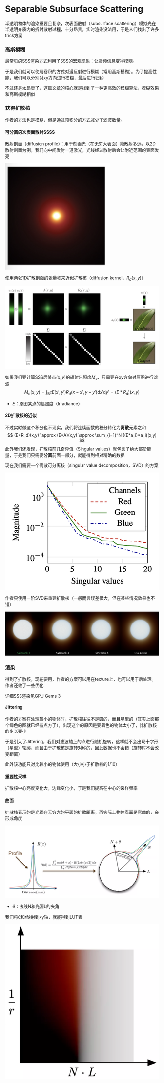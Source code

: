 # Separable Subsurface Scattering

半透明物体的渲染重要且复杂，次表面散射（subsurface scattering）模拟光在半透明介质内的折射散射过程，十分昂贵，实时渲染没法用，于是人们找出了许多trick方案

### 高斯模糊

最常见的SSS渲染方式利用了SSS的宏观现象：让高频信息变得模糊。

于是我们就可以使用卷积的方式对漫反射进行模糊（常用高斯模糊）。为了提高性能，我们可以分别对xy方向进行模糊，最后进行归约

不过还是太昂贵了，这篇文章的核心就是找到了一种更高效的模糊算法，模糊效果和高斯模糊相似

### 获得扩散核

作者的方法也是模糊，但是通过预积分的方式减少了滤波数量。

#### 可分离的次表面散射SSSS

散射剖面（diffusion profile）：用于刻画光（在无穷大表面）能散射多远，以2D散射剖面为例，我们向中间发射一道激光，光线经过散射后会让附近范围的表面发亮

![散射剖面](../Image/散射剖面.png)

使用两张1D扩散剖面的张量积来近似扩散核（diffusion kernel，$R_d(x,y)$）

![扩散核](../Image/扩散核.png)

如果我们要计算SSS后某点$(x,y)$的辐射出照度$M_e$，只需要在xy方向对原图进行滤波
$$
M_e(x,y)=\int_{\mathbb{R}^2}E(x',y')R_d(x-x',y-y')\mathrm{d}x'\mathrm{d}y'=(E*R_d)(x,y)
$$

- $E$：原图某点的辐照度（Irradiance）

#### 2D扩散核的近似

不过实时做这个积分也不现实，我们将连续函数的积分转化为**离散**元素之和
$$
(E*R_d)(x,y) \approx (E*A)(x,y) \approx \sum_{i=1}^N ((E*a_i)*a_i)(x,y)
$$
此外我们还发现，扩散核前几奇异值（Singular values）就包含了绝大部份能量，于是我们只需要**分离**前面一部分，就能得到相对精确的数据

现在我们需要一个离散可分离核（singular value decomposition，SVD）的方案

![SVD](../Image/SVD.png)

作者只使用一阶SVD来重建扩散核（一般而言误差很大，但在某些情况效果也不错）

![SVD2](../Image/SVD2.png)

### 渲染

得到了扩散核，现在要用，作者的方案可以用在texture上，也可以用于后处理。作者还做了一些优化

详细SSS渲染见GPU Gems 3

#### Jittering

作者的方案在处理较小的物体时，扩散核往往不是圆的，而且星型的（其实上面那个绿色的图就已经有点方了），出现这个的原因是要着色的物体太小了，比扩散核的步长要小

于是引入了Jittering，我们对滤波轴上的点进行随机旋转，这样就不会出现十字形（星型）轮廓，而且由于扩散核是旋转对称的，因此数据也不会错（旋转时不会改变距离）

此外该功能只对比较小的物体使用（大小小于扩散核的1/10）

#### 重要性采样

扩散核中心亮度变化大，边缘变化小，于是我们提高在中心的采样频率

#### 曲面

扩散核表示的是光线在无穷大的平面的扩散距离，而实际上物体表面是弯曲的，会形成角度

![曲率](../Image/曲率.png)

- $\theta$：法线N和光源L的夹角

我们将$\theta$和$r$映射到xy轴，就能得到LUT表

![LUT](../Image/LUT.png)
